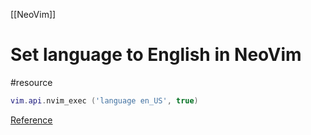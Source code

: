 [[NeoVim]]

# Set language to English in NeoVim
#resource 

```lua
vim.api.nvim_exec ('language en_US', true)
```

[Reference](https://vi.stackexchange.com/a/37321)